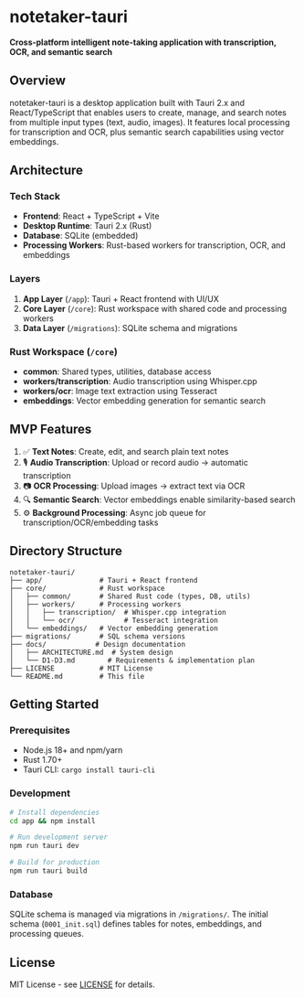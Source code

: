 # notetaker-tauri

**Cross-platform intelligent note-taking application with transcription, OCR, and semantic search**

## Overview

notetaker-tauri is a desktop application built with Tauri 2.x and React/TypeScript that enables users to create, manage, and search notes from multiple input types (text, audio, images). It features local processing for transcription and OCR, plus semantic search capabilities using vector embeddings.

## Architecture

### Tech Stack
- **Frontend**: React + TypeScript + Vite
- **Desktop Runtime**: Tauri 2.x (Rust)
- **Database**: SQLite (embedded)
- **Processing Workers**: Rust-based workers for transcription, OCR, and embeddings

### Layers
1. **App Layer** (`/app`): Tauri + React frontend with UI/UX
2. **Core Layer** (`/core`): Rust workspace with shared code and processing workers
3. **Data Layer** (`/migrations`): SQLite schema and migrations

### Rust Workspace (`/core`)
- **common**: Shared types, utilities, database access
- **workers/transcription**: Audio transcription using Whisper.cpp
- **workers/ocr**: Image text extraction using Tesseract
- **embeddings**: Vector embedding generation for semantic search

## MVP Features

1. ✅ **Text Notes**: Create, edit, and search plain text notes
2. 🎙️ **Audio Transcription**: Upload or record audio → automatic transcription
3. 📷 **OCR Processing**: Upload images → extract text via OCR
4. 🔍 **Semantic Search**: Vector embeddings enable similarity-based search
5. ⚙️ **Background Processing**: Async job queue for transcription/OCR/embedding tasks

## Directory Structure

```
notetaker-tauri/
├── app/              # Tauri + React frontend
├── core/             # Rust workspace
│   ├── common/       # Shared Rust code (types, DB, utils)
│   ├── workers/      # Processing workers
│   │   ├── transcription/  # Whisper.cpp integration
│   │   └── ocr/            # Tesseract integration
│   └── embeddings/   # Vector embedding generation
├── migrations/       # SQL schema versions
├── docs/            # Design documentation
│   ├── ARCHITECTURE.md  # System design
│   └── D1-D3.md        # Requirements & implementation plan
├── LICENSE           # MIT License
└── README.md         # This file
```

## Getting Started

### Prerequisites
- Node.js 18+ and npm/yarn
- Rust 1.70+
- Tauri CLI: `cargo install tauri-cli`

### Development

```bash
# Install dependencies
cd app && npm install

# Run development server
npm run tauri dev

# Build for production
npm run tauri build
```

### Database

SQLite schema is managed via migrations in `/migrations/`. The initial schema (`0001_init.sql`) defines tables for notes, embeddings, and processing queues.

## License

MIT License - see [LICENSE](LICENSE) for details.
